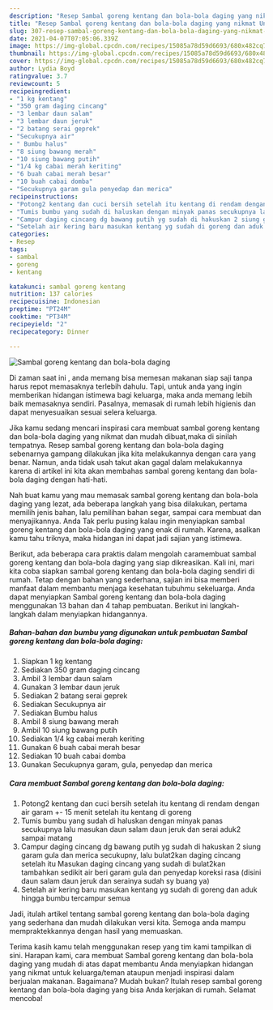 ```yaml
---
description: "Resep Sambal goreng kentang dan bola-bola daging yang nikmat Untuk Jualan"
title: "Resep Sambal goreng kentang dan bola-bola daging yang nikmat Untuk Jualan"
slug: 307-resep-sambal-goreng-kentang-dan-bola-bola-daging-yang-nikmat-untuk-jualan
date: 2021-04-07T07:05:06.339Z
image: https://img-global.cpcdn.com/recipes/15085a78d59d6693/680x482cq70/sambal-goreng-kentang-dan-bola-bola-daging-foto-resep-utama.jpg
thumbnail: https://img-global.cpcdn.com/recipes/15085a78d59d6693/680x482cq70/sambal-goreng-kentang-dan-bola-bola-daging-foto-resep-utama.jpg
cover: https://img-global.cpcdn.com/recipes/15085a78d59d6693/680x482cq70/sambal-goreng-kentang-dan-bola-bola-daging-foto-resep-utama.jpg
author: Lydia Boyd
ratingvalue: 3.7
reviewcount: 5
recipeingredient:
- "1 kg kentang"
- "350 gram daging cincang"
- "3 lembar daun salam"
- "3 lembar daun jeruk"
- "2 batang serai geprek"
- "Secukupnya air"
- " Bumbu halus"
- "8 siung bawang merah"
- "10 siung bawang putih"
- "1/4 kg cabai merah keriting"
- "6 buah cabai merah besar"
- "10 buah cabai domba"
- "Secukupnya garam gula penyedap dan merica"
recipeinstructions:
- "Potong2 kentang dan cuci bersih setelah itu kentang di rendam dengan air garam +- 15 menit setelah itu kentang di goreng"
- "Tumis bumbu yang sudah di haluskan dengan minyak panas secukupnya lalu masukan daun salam daun jeruk dan serai aduk2 sampai matang"
- "Campur daging cincang dg bawang putih yg sudah di hakuskan 2 siung garam gula dan merica secukupny, lalu bulat2kan daging cincang setelah itu Masukan daging cincang yang sudah di bulat2kan tambahkan sedikit air beri garam gula dan penyedap koreksi rasa (disini daun salam daun jeruk dan serainya sudah sy buang ya)"
- "Setelah air kering baru masukan kentang yg sudah di goreng dan aduk hingga bumbu tercampur semua"
categories:
- Resep
tags:
- sambal
- goreng
- kentang

katakunci: sambal goreng kentang 
nutrition: 137 calories
recipecuisine: Indonesian
preptime: "PT24M"
cooktime: "PT34M"
recipeyield: "2"
recipecategory: Dinner

---
```



![Sambal goreng kentang dan bola-bola daging](https://img-global.cpcdn.com/recipes/15085a78d59d6693/680x482cq70/sambal-goreng-kentang-dan-bola-bola-daging-foto-resep-utama.jpg)

Di zaman  saat ini , anda memang bisa memesan makanan siap saji tanpa harus repot memasaknya terlebih dahulu. Tapi, untuk anda yang ingin memberikan hidangan istimewa bagi keluarga, maka anda memang lebih baik memasaknya sendiri. Pasalnya, memasak di rumah lebih higienis dan dapat menyesuaikan sesuai selera keluarga.

Jika kamu sedang mencari inspirasi cara membuat sambal goreng kentang dan bola-bola daging yang nikmat dan mudah dibuat,maka di sinilah tempatnya. Resep sambal goreng kentang dan bola-bola daging  sebenarnya gampang dilakukan jika kita melakukannya dengan cara yang benar. Namun, anda tidak usah takut akan gagal dalam melakukannya 
karena di artikel ini kita akan membahas sambal goreng kentang dan bola-bola daging dengan hati-hati.  



Nah buat kamu yang mau memasak sambal goreng kentang dan bola-bola daging yang lezat, ada beberapa langkah yang bisa dilakukan, pertama memilih jenis bahan, lalu pemilihan bahan segar, sampai cara membuat dan menyajikannya. Anda Tak perlu pusing kalau ingin menyiapkan sambal goreng kentang dan bola-bola daging yang enak di rumah. Karena, asalkan kamu  tahu triknya, maka hidangan ini dapat jadi sajian yang istimewa.

Berikut, ada beberapa cara praktis  dalam mengolah caramembuat sambal goreng kentang dan bola-bola daging yang siap dikreasikan. Kali ini, mari kita coba siapkan sambal goreng kentang dan bola-bola daging sendiri di rumah. Tetap dengan bahan yang sederhana, sajian ini bisa memberi manfaat dalam membantu menjaga kesehatan tubuhmu sekeluarga. Anda dapat menyiapkan Sambal goreng kentang dan bola-bola daging menggunakan 13 bahan dan 4 tahap pembuatan. Berikut ini langkah-langkah dalam menyiapkan hidangannya.

<!--inarticleads1-->

##### Bahan-bahan dan bumbu yang digunakan untuk pembuatan Sambal goreng kentang dan bola-bola daging:

1. Siapkan 1 kg kentang
1. Sediakan 350 gram daging cincang
1. Ambil 3 lembar daun salam
1. Gunakan 3 lembar daun jeruk
1. Sediakan 2 batang serai geprek
1. Sediakan Secukupnya air
1. Sediakan  Bumbu halus
1. Ambil 8 siung bawang merah
1. Ambil 10 siung bawang putih
1. Sediakan 1/4 kg cabai merah keriting
1. Gunakan 6 buah cabai merah besar
1. Sediakan 10 buah cabai domba
1. Gunakan Secukupnya garam, gula, penyedap dan merica




<!--inarticleads2-->

##### Cara membuat Sambal goreng kentang dan bola-bola daging:

1. Potong2 kentang dan cuci bersih setelah itu kentang di rendam dengan air garam +- 15 menit setelah itu kentang di goreng
1. Tumis bumbu yang sudah di haluskan dengan minyak panas secukupnya lalu masukan daun salam daun jeruk dan serai aduk2 sampai matang
1. Campur daging cincang dg bawang putih yg sudah di hakuskan 2 siung garam gula dan merica secukupny, lalu bulat2kan daging cincang setelah itu Masukan daging cincang yang sudah di bulat2kan tambahkan sedikit air beri garam gula dan penyedap koreksi rasa (disini daun salam daun jeruk dan serainya sudah sy buang ya)
1. Setelah air kering baru masukan kentang yg sudah di goreng dan aduk hingga bumbu tercampur semua




Jadi, itulah artikel tentang  sambal goreng kentang dan bola-bola daging  yang sederhana dan mudah dilakukan versi kita. Semoga anda mampu mempraktekkannya dengan hasil yang memuaskan. 

Terima kasih kamu telah menggunakan resep yang tim kami tampilkan di sini. Harapan kami, cara membuat  Sambal goreng kentang dan bola-bola daging yang mudah di atas dapat membantu Anda menyiapkan hidangan yang nikmat untuk keluarga/teman ataupun menjadi inspirasi dalam berjualan makanan. Bagaimana? Mudah bukan? Itulah resep sambal goreng kentang dan bola-bola daging yang bisa Anda kerjakan di rumah. Selamat mencoba!

